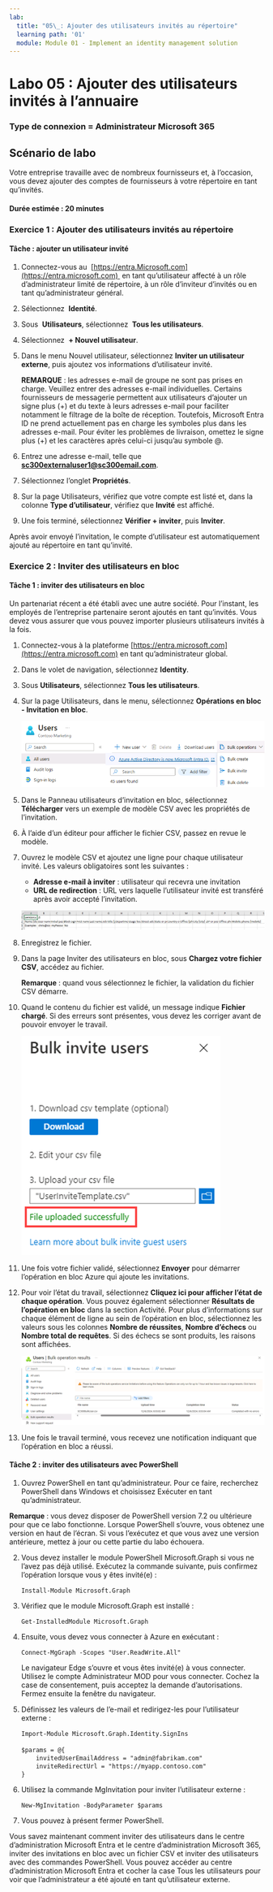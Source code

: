 ```yaml
---
lab:
  title: "05\_: Ajouter des utilisateurs invités au répertoire"
  learning path: '01'
  module: Module 01 - Implement an identity management solution
---
```


# Labo 05 : Ajouter des utilisateurs invités à l’annuaire

### Type de connexion = Administrateur Microsoft 365

## Scénario de labo

Votre entreprise travaille avec de nombreux fournisseurs et, à l’occasion, vous devez ajouter des comptes de fournisseurs à votre répertoire en tant qu’invités.

#### Durée estimée : 20 minutes

### Exercice 1 : Ajouter des utilisateurs invités au répertoire

#### Tâche : ajouter un utilisateur invité

1. Connectez-vous au  [https://entra.Microsoft.com](https://entra.microsoft.com)  en tant qu’utilisateur affecté à un rôle d’administrateur limité de répertoire, à un rôle d’inviteur d’invités ou en tant qu’administrateur général.

2. Sélectionnez  **Identité**.

3. Sous  **Utilisateurs**, sélectionnez  **Tous les utilisateurs**.

4. Sélectionnez  **+ Nouvel utilisateur**.

5. Dans le menu Nouvel utilisateur, sélectionnez **Inviter un utilisateur externe**, puis ajoutez vos informations d’utilisateur invité.

    **REMARQUE** : les adresses e-mail de groupe ne sont pas prises en charge. Veuillez entrer des adresses e-mail individuelles. Certains fournisseurs de messagerie permettent aux utilisateurs d’ajouter un signe plus (+) et du texte à leurs adresses e-mail pour faciliter notamment le filtrage de la boîte de réception. Toutefois, Microsoft Entra ID ne prend actuellement pas en charge les symboles plus dans les adresses e-mail. Pour éviter les problèmes de livraison, omettez le signe plus (+) et les caractères après celui-ci jusqu’au symbole @.

6. Entrez une adresse e-mail, telle que **sc300externaluser1@sc300email.com**.

7. Sélectionnez l’onglet **Propriétés**.

8. Sur la page Utilisateurs, vérifiez que votre compte est listé et, dans la colonne **Type d’utilisateur**, vérifiez que **Invité** est affiché.

9. Une fois terminé, sélectionnez **Vérifier + inviter**, puis **Inviter**.


Après avoir envoyé l’invitation, le compte d’utilisateur est automatiquement ajouté au répertoire en tant qu’invité.


### Exercice 2 : Inviter des utilisateurs en bloc

#### Tâche 1 : inviter des utilisateurs en bloc

Un partenariat récent a été établi avec une autre société. Pour l’instant, les employés de l’entreprise partenaire seront ajoutés en tant qu’invités. Vous devez vous assurer que vous pouvez importer plusieurs utilisateurs invités à la fois.

1. Connectez-vous à la plateforme [https://entra.microsoft.com](https://entra.microsoft.com) en tant qu’administrateur global.

2. Dans le volet de navigation, sélectionnez **Identity**.

3. Sous **Utilisateurs**, sélectionnez **Tous les utilisateurs**.

4. Sur la page Utilisateurs, dans le menu, sélectionnez **Opérations en bloc - Invitation en bloc**.

     ![Capture d’écran affichant la page « Tous les utilisateurs » avec les options de menu « Opérations en bloc » et « Invitation en bloc » en surbrillance](./media/lp1-mod3-bulk-invite-option.png)

5. Dans le Panneau utilisateurs d’invitation en bloc, sélectionnez **Télécharger** vers un exemple de modèle CSV avec les propriétés de l’invitation.

6. À l’aide d’un éditeur pour afficher le fichier CSV, passez en revue le modèle.

7. Ouvrez le modèle CSV et ajoutez une ligne pour chaque utilisateur invité. Les valeurs obligatoires sont les suivantes :

    - **Adresse e-mail à inviter** : utilisateur qui recevra une invitation
    - **URL de redirection** : URL vers laquelle l’utilisateur invité est transféré après avoir accepté l’invitation.

    ![Capture d’écran affichant l’exemple de fichier CSV d’invitation en bloc](./media/lp1-mod3-template-csv.png)

8. Enregistrez le fichier.

9. Dans la page Inviter des utilisateurs en bloc, sous **Chargez votre fichier CSV**, accédez au fichier.

     **Remarque** : quand vous sélectionnez le fichier, la validation du fichier CSV démarre.

10. Quand le contenu du fichier est validé, un message indique **Fichier chargé**. Si des erreurs sont présentes, vous devez les corriger avant de pouvoir envoyer le travail.

    ![Capture d’écran affichant les utilisateurs d’invitation en bloc avec le fichier téléchargé avec succès en surbrillance](./media/lp1-mod3-bulk-invite-users-upload-csv.png)

11. Une fois votre fichier validé, sélectionnez **Envoyer** pour démarrer l’opération en bloc Azure qui ajoute les invitations.

12. Pour voir l’état du travail, sélectionnez **Cliquez ici pour afficher l’état de chaque opération**. Vous pouvez également sélectionner **Résultats de l’opération en bloc** dans la section Activité. Pour plus d’informations sur chaque élément de ligne au sein de l’opération en bloc, sélectionnez les valeurs sous les colonnes **Nombre de réussites**, **Nombre d’échecs** ou **Nombre total de requêtes**. Si des échecs se sont produits, les raisons sont affichées.

    ![Capture d’écran affichant les résultats d’une opération en bloc](./media/lp1-mod3-bulk-operations-results.png)

13. Une fois le travail terminé, vous recevez une notification indiquant que l’opération en bloc a réussi.

#### Tâche 2 : inviter des utilisateurs avec PowerShell

1. Ouvrez PowerShell en tant qu’administrateur. Pour ce faire, recherchez PowerShell dans Windows et choisissez Exécuter en tant qu’administrateur. 

**Remarque** : vous devez disposer de PowerShell version 7.2 ou ultérieure pour que ce labo fonctionne.  Lorsque PowerShell s’ouvre, vous obtenez une version en haut de l’écran. Si vous l’exécutez et que vous avez une version antérieure, mettez à jour ou cette partie du labo échouera.

2. Vous devez installer le module PowerShell Microsoft.Graph si vous ne l’avez pas déjà utilisé.  Exécutez la commande suivante, puis confirmez l’opération lorsque vous y êtes invité(e) :

    ```
    Install-Module Microsoft.Graph
    ```
3. Vérifiez que le module Microsoft.Graph est installé :

    ```
    Get-InstalledModule Microsoft.Graph
    ```
    

4. Ensuite, vous devez vous connecter à Azure en exécutant :  

    ```
    Connect-MgGraph -Scopes "User.ReadWrite.All"
    ``` 
    Le navigateur Edge s’ouvre et vous êtes invité(e) à vous connecter.  Utilisez le compte Administrateur MOD pour vous connecter.  Cochez la case de consentement, puis acceptez la demande d’autorisations. Fermez ensuite la fenêtre du navigateur.

5. Définissez les valeurs de l’e-mail et redirigez-les pour l’utilisateur externe :

    ```
    Import-Module Microsoft.Graph.Identity.SignIns
    
    $params = @{
        invitedUserEmailAddress = "admin@fabrikam.com"
        inviteRedirectUrl = "https://myapp.contoso.com"
    }
    ```

6. Utilisez la commande MgInvitation pour inviter l’utilisateur externe :

    ```
    New-MgInvitation -BodyParameter $params
    ```

7. Vous pouvez à présent fermer PowerShell.
    
Vous savez maintenant comment inviter des utilisateurs dans le centre d’administration Microsoft Entra et le centre d’administration Microsoft 365, inviter des invitations en bloc avec un fichier CSV et inviter des utilisateurs avec des commandes PowerShell.  Vous pouvez accéder au centre d’administration Microsoft Entra et cocher la case Tous les utilisateurs pour voir que l’administrateur a été ajouté en tant qu’utilisateur externe.
